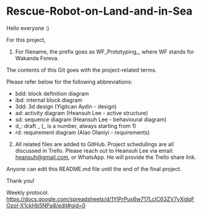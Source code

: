 # Rescue-Robot-on-Land-and-in-Sea

Hello everyone :)

For this project,

1) For filename, the prefix goes as WF_Prototyping_, where WF stands for Wakanda Foreva.

The contents of this Git goes with the project-related terms.

Please refer below for the following abbreviations:
- bdd: block definition diagram
- ibd: internal block diagram
- 3dd: 3d design (Yigitcan Aydin - design)
- ad: activity diagram (Heansuh Lee - active structure)
- sd: sequence diagram (Heansuh Lee - behavioural diagram)
- d_: draft _ (_ is a number, always starting from 1)
- rd: requirement diagram (Alao Olaniyi - requirements)

2) All related files are added to GitHub. Project schedulings are all discussed in Trello. Please reach out to Heansuh Lee via email: heansuh@gmail.com, or WhatsApp. He will provide the Trello share link.

Anyone can edit this README.md file until the end of the final project.

Thank you!

Weekly protocol: https://docs.google.com/spreadsheets/d/1YlPrPus6w717LcIC63ZV7yXidqFOzoI-X1ckHb5NPa8/edit#gid=0

